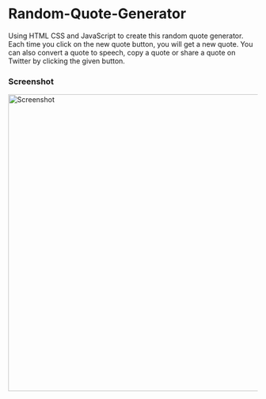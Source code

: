 # Random-Quote-Generator
Using HTML CSS and JavaScript to create this random quote generator. 
Each time you click on the new quote button, you will get a new quote. You can also convert a quote to speech, copy a quote or share a quote on Twitter by clicking the given button.
### Screenshot  
<img src="Screenshot.png" alt="Screenshot" style="width: 600px; height: auto;"> <br>
